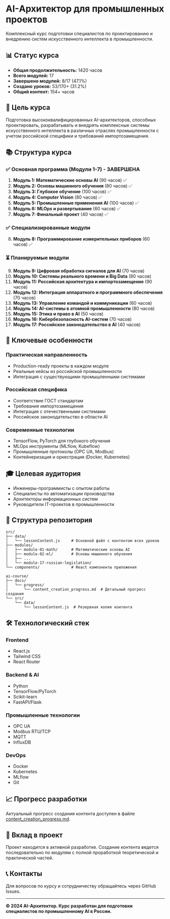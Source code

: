 # AI-Архитектор для промышленных проектов

Комплексный курс подготовки специалистов по проектированию и внедрению систем искусственного интеллекта в промышленности.

## 📊 Статус курса

- **Общая продолжительность:** 1420 часов
- **Всего модулей:** 17
- **Завершено модулей:** 8/17 (47.1%)
- **Создано уроков:** 53/170+ (31.2%)
- **Общий контент:** 154+ часов

## 🎯 Цель курса

Подготовка высококвалифицированных AI-архитекторов, способных проектировать, разрабатывать и внедрять комплексные системы искусственного интеллекта в различных отраслях промышленности с учетом российской специфики и требований импортозамещения.

## 📚 Структура курса

### ✅ Основная программа (Модули 1-7) - ЗАВЕРШЕНА

1. **Модуль 1: Математические основы AI** (90 часов) ✅
2. **Модуль 2: Основы машинного обучения** (80 часов) ✅
3. **Модуль 3: Глубокое обучение** (100 часов) ✅
4. **Модуль 4: Computer Vision** (80 часов) ✅
5. **Модуль 5: Промышленные применения AI** (100 часов) ✅
6. **Модуль 6: MLOps и развертывание** (60 часов) ✅
7. **Модуль 7: Финальный проект** (40 часов) ✅

### ✅ Специализированные модули

8. **Модуль 8: Программирование измерительных приборов** (60 часов) ✅

### ⏳ Планируемые модули

9. **Модуль 9: Цифровая обработка сигналов для AI** (70 часов)
10. **Модуль 10: Системы реального времени и Big Data** (80 часов)
11. **Модуль 11: Российская архитектура и импортозамещение** (90 часов)
12. **Модуль 12: Интеграция аппаратного и программного обеспечения** (70 часов)
13. **Модуль 13: Управление командой и коммуникации** (60 часов)
14. **Модуль 14: AI-системы в атомной промышленности** (80 часов)
15. **Модуль 15: Этика и право в AI** (50 часов)
16. **Модуль 16: Кибербезопасность AI-систем** (70 часов)
17. **Модуль 17: Российское законодательство в AI** (40 часов)

## 🚀 Ключевые особенности

### Практическая направленность
- Production-ready проекты в каждом модуле
- Реальные кейсы из российской промышленности
- Интеграция с существующими промышленными системами

### Российская специфика
- Соответствие ГОСТ стандартам
- Требования импортозамещения
- Интеграция с отечественными системами
- Российское законодательство в области AI

### Современные технологии
- TensorFlow, PyTorch для глубокого обучения
- MLOps инструменты (MLflow, Kubeflow)
- Промышленные протоколы (OPC UA, Modbus)
- Контейнеризация и оркестрация (Docker, Kubernetes)

## 🎓 Целевая аудитория

- Инженеры-программисты с опытом работы
- Специалисты по автоматизации производства
- Архитекторы информационных систем
- Руководители IT-проектов в промышленности

## 📁 Структура репозитория

```
src/
├── data/
│   └── lessonContent.js     # Основной файл с контентом всех уроков
├── modules/
│   ├── module-01-math/      # Математические основы AI
│   ├── module-02-ml/        # Основы машинного обучения
│   ├── ...
│   └── module-17-russian-legislation/
└── components/              # React компоненты приложения

ai-course/
├── docs/
│   └── progress/
│       └── content_creation_progress.md  # Детальный прогресс создания
└── src/
    └── data/
        └── lessonContent.js  # Резервная копия контента
```

## 🛠️ Технологический стек

### Frontend
- React.js
- Tailwind CSS
- React Router

### Backend & AI
- Python
- TensorFlow/PyTorch
- Scikit-learn
- FastAPI/Flask

### Промышленные технологии
- OPC UA
- Modbus RTU/TCP
- MQTT
- InfluxDB

### DevOps
- Docker
- Kubernetes
- MLflow
- Git

## 📈 Прогресс разработки

Актуальный прогресс создания контента доступен в файле [content_creation_progress.md](ai-course/docs/progress/content_creation_progress.md).

## 🤝 Вклад в проект

Проект находится в активной разработке. Создание контента ведется последовательно по модулям с полной проработкой теоретической и практической частей.

## 📞 Контакты

Для вопросов по курсу и сотрудничеству обращайтесь через GitHub Issues.

---

**© 2024 AI-Архитектор. Курс разработан для подготовки специалистов по промышленному AI в России.**

